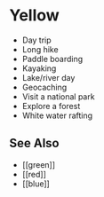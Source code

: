 # Yellow

 - Day trip
 - Long hike
 - Paddle boarding
 - Kayaking
 - Lake/river day
 - Geocaching
 - Visit a national park
 - Explore a forest
 - White water rafting

## See Also

- [[green]]
- [[red]]
- [[blue]]

